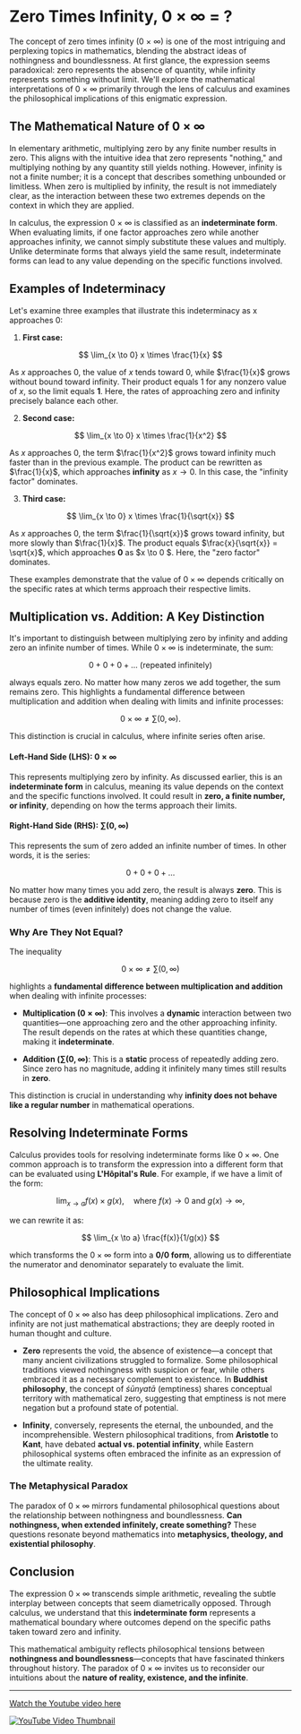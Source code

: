 # Zero Times Infinity, 0 × ∞ = ?

The concept of zero times infinity (0 × ∞) is one of the most intriguing and perplexing topics in mathematics, blending the abstract ideas of nothingness and boundlessness. At first glance, the expression seems paradoxical: zero represents the absence of quantity, while infinity represents something without limit. We'll explore the mathematical interpretations of 0 × ∞ primarily through the lens of calculus and examines the philosophical implications of this enigmatic expression.

## The Mathematical Nature of 0 × ∞

In elementary arithmetic, multiplying zero by any finite number results in zero. This aligns with the intuitive idea that zero represents "nothing," and multiplying nothing by any quantity still yields nothing. However, infinity is not a finite number; it is a concept that describes something unbounded or limitless. When zero is multiplied by infinity, the result is not immediately clear, as the interaction between these two extremes depends on the context in which they are applied.

In calculus, the expression 0 × ∞ is classified as an **indeterminate form**. When evaluating limits, if one factor approaches zero while another approaches infinity, we cannot simply substitute these values and multiply. Unlike determinate forms that always yield the same result, indeterminate forms can lead to any value depending on the specific functions involved.

## Examples of Indeterminacy

Let's examine three examples that illustrate this indeterminacy as x approaches 0:

1. **First case:**
 
$$
\lim_{x \to 0} x \times \frac{1}{x}
$$
   
   As $x$ approaches 0, the value of $x$ tends toward 0, while $\frac{1}{x}$ grows without bound toward infinity. Their product equals 1 for any nonzero value of $x$, so the limit equals **1**. Here, the rates of approaching zero and infinity precisely balance each other.

2. **Second case:**  

$$
\lim_{x \to 0} x \times \frac{1}{x^2}
$$

   As $x$ approaches 0, the term $\frac{1}{x^2}$ grows toward infinity much faster than in the previous example. The product can be rewritten as $\frac{1}{x}$, which approaches **infinity** as $x \to 0$. In this case, the "infinity factor" dominates.

3. **Third case:**  

$$
\lim_{x \to 0} x \times \frac{1}{\sqrt{x}}
$$
   
   As $x$ approaches 0, the term $\frac{1}{\sqrt{x}}$ grows toward infinity, but more slowly than $\frac{1}{x}$. The product equals $\frac{x}{\sqrt{x}} = \sqrt{x}$, which approaches **0** as $x \to 0 $. Here, the "zero factor" dominates.

These examples demonstrate that the value of $0 \times \infty$ depends critically on the specific rates at which terms approach their respective limits.

## Multiplication vs. Addition: A Key Distinction

It's important to distinguish between multiplying zero by infinity and adding zero an infinite number of times. While $0 \times \infty$ is indeterminate, the sum:

$$
0 + 0 + 0 + \dots \text{ (repeated infinitely)}
$$

always equals zero. No matter how many zeros we add together, the sum remains zero. This highlights a fundamental difference between multiplication and addition when dealing with limits and infinite processes:

$$
0 \times \infty \neq \sum (0, \infty).
$$

This distinction is crucial in calculus, where infinite series often arise.

#### Left-Hand Side (LHS): $0 \times \infty$  
This represents multiplying zero by infinity. As discussed earlier, this is an **indeterminate form** in calculus, meaning its value depends on the context and the specific functions involved. It could result in **zero, a finite number, or infinity**, depending on how the terms approach their limits.

#### Right-Hand Side (RHS): $\sum(0, \infty)$  
This represents the sum of zero added an infinite number of times. In other words, it is the series:  

$$
0 + 0 + 0 + \dots
$$

No matter how many times you add zero, the result is always **zero**. This is because zero is the **additive identity**, meaning adding zero to itself any number of times (even infinitely) does not change the value.

### Why Are They Not Equal?  
The inequality 

$$0 \times \infty \neq \sum(0, \infty)$$

highlights a **fundamental difference between multiplication and addition** when dealing with infinite processes:

- **Multiplication ($0 \times \infty$)**: This involves a **dynamic** interaction between two quantities—one approaching zero and the other approaching infinity. The result depends on the rates at which these quantities change, making it **indeterminate**.
  
- **Addition ($\sum(0, \infty$)**: This is a **static** process of repeatedly adding zero. Since zero has no magnitude, adding it infinitely many times still results in **zero**.

This distinction is crucial in understanding why **infinity does not behave like a regular number** in mathematical operations.


## Resolving Indeterminate Forms

Calculus provides tools for resolving indeterminate forms like $0 \times \infty$. One common approach is to transform the expression into a different form that can be evaluated using **L'Hôpital's Rule**. For example, if we have a limit of the form:

$$
\lim_{x \to a} f(x) \times g(x), \quad \text{where } f(x) \to 0 \text{ and } g(x) \to \infty,
$$

we can rewrite it as:

$$
\lim_{x \to a} \frac{f(x)}{1/g(x)}
$$

which transforms the $0 \times \infty$ form into a **0/0 form**, allowing us to differentiate the numerator and denominator separately to evaluate the limit.

## Philosophical Implications

The concept of $0 \times \infty$ also has deep philosophical implications. Zero and infinity are not just mathematical abstractions; they are deeply rooted in human thought and culture. 

- **Zero** represents the void, the absence of existence—a concept that many ancient civilizations struggled to formalize. Some philosophical traditions viewed nothingness with suspicion or fear, while others embraced it as a necessary complement to existence. In **Buddhist philosophy**, the concept of *śūnyatā* (emptiness) shares conceptual territory with mathematical zero, suggesting that emptiness is not mere negation but a profound state of potential.
  
- **Infinity**, conversely, represents the eternal, the unbounded, and the incomprehensible. Western philosophical traditions, from **Aristotle** to **Kant**, have debated **actual vs. potential infinity**, while Eastern philosophical systems often embraced the infinite as an expression of the ultimate reality.

### The Metaphysical Paradox

The paradox of $0 \times \infty$ mirrors fundamental philosophical questions about the relationship between nothingness and boundlessness. **Can nothingness, when extended infinitely, create something?** These questions resonate beyond mathematics into **metaphysics, theology, and existential philosophy**.

## Conclusion

The expression $0 \times \infty$ transcends simple arithmetic, revealing the subtle interplay between concepts that seem diametrically opposed. Through calculus, we understand that this **indeterminate form** represents a mathematical boundary where outcomes depend on the specific paths taken toward zero and infinity.

This mathematical ambiguity reflects philosophical tensions between **nothingness and boundlessness**—concepts that have fascinated thinkers throughout history. The paradox of $0 \times \infty$ invites us to reconsider our intuitions about the **nature of reality, existence, and the infinite**.

---

[Watch the Youtube video here](https://youtu.be/Czb6MVZU0X4)

[![YouTube Video Thumbnail](https://img.youtube.com/vi/Czb6MVZU0X4/0.jpg)](https://www.youtube.com/watch?v=Czb6MVZU0X4)
